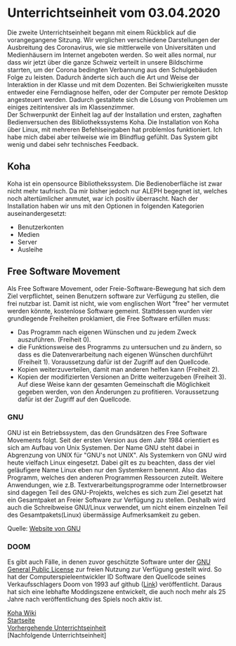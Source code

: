 # Unterrichtseinheit vom 03.04.2020

Die zweite Unterrichtseinheit begann mit einem Rückblick auf die vorangegangene Sitzung. Wir verglichen verschiedene Darstellungen der Ausbreitung des Coronavirus, wie sie mittlerweile von Universitäten und Medienhäusern im Internet angeboten werden. So weit alles normal, nur dass wir jetzt über die ganze Schweiz verteilt in unsere Bildschirme starrten, um der Corona bedingten Verbannung aus den Schulgebäuden Folge zu leisten. Dadurch änderte sich auch die Art und Weise der Interaktion in der Klasse und mit dem Dozenten. Bei Schwierigkeiten musste entweder eine Ferndiagnose helfen, oder der Computer per remote Desktop angesteuert werden. Dadurch gestaltete sich die Lösung von Problemen um einiges zeitintensiver als im Klassenzimmer.  
Der Schwerpunkt der Einheit lag auf der Installation und ersten, zaghaften Bedienversuchen des Bibliothekssystems Koha. Die Installation von Koha über Linux, mit mehreren Befehlseingaben hat problemlos funktioniert. Ich habe mich dabei aber teilweise wie im Blindflug gefühlt. Das System gibt wenig und dabei sehr technisches Feedback.

## Koha

Koha ist ein opensource Bibliothekssystem. Die Bedienoberfläche ist zwar nicht mehr taufrisch. Da mir bisher jedoch nur ALEPH begegnet ist, welches noch altertümlicher anmutet, war ich positiv überrascht. Nach der Installation haben wir uns mit den Optionen in folgenden Kategorien auseinandergesetzt:
* Benutzerkonten
* Medien
* Server
* Ausleihe

## Free Software Movement
Als Free Software Movement, oder Freie-Software-Bewegung hat sich dem Ziel verpflichtet, seinen Benutzern software zur Verfügung zu stellen, die frei nutzbar ist. Damit ist nicht, wie vom englischen Wort "free" her vermutet werden könnte, kostenlose Software gemeint. Stattdessen wurden vier grundlegende Freiheiten proklamiert, die Free Software erfüllen muss:
* Das Programm nach eigenen Wünschen und zu jedem Zweck auszuführen. (Freiheit 0).
* die Funktionsweise des Programms zu untersuchen und zu ändern, so dass es die Datenverarbeitung nach eigenen Wünschen durchführt (Freiheit 1). Voraussetzung dafür ist der Zugriff auf den Quellcode.
* Kopien weiterzuverteilen, damit man anderen helfen kann (Freiheit 2).
* Kopien der modifizierten Versionen an Dritte weiterzugeben (Freiheit 3). Auf diese Weise kann der gesamten Gemeinschaft die Möglichkeit gegeben werden, von den Änderungen zu profitieren. Voraussetzung dafür ist der Zugriff auf den Quellcode.  

### GNU
GNU ist ein Betriebssystem, das den Grundsätzen des Free Software Movements folgt. Seit der ersten Version aus dem Jahr 1984 orientiert es sich am Aufbau von Unix Systemen. Der Name GNU steht dabei in Abgrenzung von UNIX für "GNU's not UNIX". Als Systemkern von GNU wird heute vielfach Linux eingesetzt. Dabei gilt es zu beachten, dass der viel geläufigere Name Linux eben nur den Systemkern benennt. Also das Programm, welches den anderen Programmen Ressourcen zuteilt. Weitere Anwendungen, wie z.B. Textverarbeitungsprogramme oder Internetbrowser sind dagegen Teil des GNU-Projekts, welches es sich zum Ziel gesetzt hat ein Gesamtpaket an Freier Software zur Verfügung zu stellen. Deshalb wird auch die Schreibweise GNU/Linux verwendet, um nicht einem einzelnen Teil des Gesamtpakets(Linux) übermässige Aufmerksamkeit zu geben.  

Quelle: [Website von GNU](https://www.gnu.org/)  

### DOOM
Es gibt auch Fälle, in denen zuvor geschützte Software unter der [GNU General Public License](https://www.gnu.org/licenses/licenses.de.html#GPL) zur freien Nutzung zur Verfügung gestellt wird. So hat der Computerspieleentwickler ID Software den Quellcode seines Verkaufsschlagers Doom von 1993 auf github ([Link](https://github.com/id-Software/DOOM)) veröffentlicht. Daraus hat sich eine lebhafte Moddingszene entwickelt, die auch noch mehr als 25 Jahre nach veröffentlichung des Spiels noch aktiv ist.  


[Koha Wiki](https://wiki.koha-community.org/wiki/Main_Page)  
[Startseite](https://michaelmathys.github.io/BAIN/Lerntagebuch)  
[Vorhergehende Unterrichtseinheit](https://michaelmathys.github.io/BAIN/13032020)  
[Nachfolgende Unterrichtseinheit]
